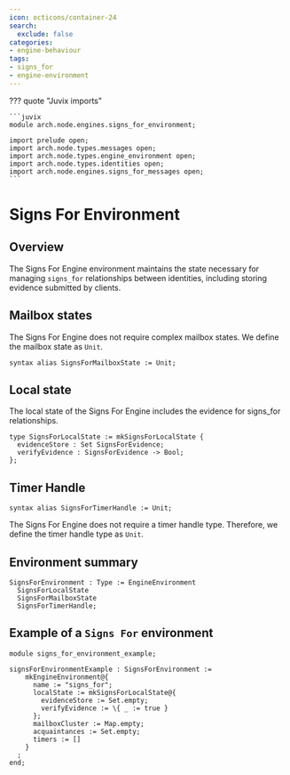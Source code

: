 ```yaml
---
icon: octicons/container-24
search:
  exclude: false
categories:
- engine-behaviour
tags:
- signs_for
- engine-environment
---
```


??? quote "Juvix imports"

    ```juvix
    module arch.node.engines.signs_for_environment;

    import prelude open;
    import arch.node.types.messages open;
    import arch.node.types.engine_environment open;
    import arch.node.types.identities open;
    import arch.node.engines.signs_for_messages open;
    ```

# Signs For Environment

## Overview

The Signs For Engine environment maintains the state necessary for managing `signs_for` relationships between identities, including storing evidence submitted by clients.

## Mailbox states

The Signs For Engine does not require complex mailbox states. We define the mailbox state as `Unit`.

```juvix
syntax alias SignsForMailboxState := Unit;
```

## Local state

The local state of the Signs For Engine includes the evidence for signs_for relationships.

```juvix
type SignsForLocalState := mkSignsForLocalState {
  evidenceStore : Set SignsForEvidence;
  verifyEvidence : SignsForEvidence -> Bool;
};
```

## Timer Handle

```juvix
syntax alias SignsForTimerHandle := Unit;
```

The Signs For Engine does not require a timer handle type. Therefore, we define the timer handle type as `Unit`.

## Environment summary

```juvix
SignsForEnvironment : Type := EngineEnvironment
  SignsForLocalState
  SignsForMailboxState
  SignsForTimerHandle;
```

## Example of a `Signs For` environment

<!-- --8<-- [start:environment-example] -->
```juvix extract-module-statements
module signs_for_environment_example;

signsForEnvironmentExample : SignsForEnvironment :=
    mkEngineEnvironment@{
      name := "signs_for";
      localState := mkSignsForLocalState@{
        evidenceStore := Set.empty;
        verifyEvidence := \{ _ := true }
      };
      mailboxCluster := Map.empty;
      acquaintances := Set.empty;
      timers := []
    }
  ;
end;
```
<!-- --8<-- [end:environment-example] -->
